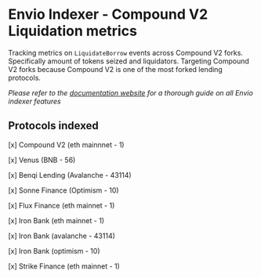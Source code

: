 # Envio Indexer - Compound V2 Liquidation metrics

Tracking metrics on `LiquidateBorrow` events across Compound V2 forks.  Specifically amount of tokens seized and liquidators.
Targeting Compound V2 forks because Compound V2 is one of the most forked lending protocols.

*Please refer to the [documentation website](https://docs.envio.dev) for a thorough guide on all Envio indexer features*

## Protocols indexed
[x] Compound V2 (eth mainnnet - 1)

[x] Venus (BNB - 56)

[x] Benqi Lending (Avalanche - 43114)

[x] Sonne Finance (Optimism - 10)

[x] Flux Finance (eth mainnet - 1)

[x] Iron Bank (eth mainnet - 1)

[x] Iron Bank (avalanche - 43114)

[x] Iron Bank (optimism - 10)

[x] Strike Finance (eth mainnet - 1)